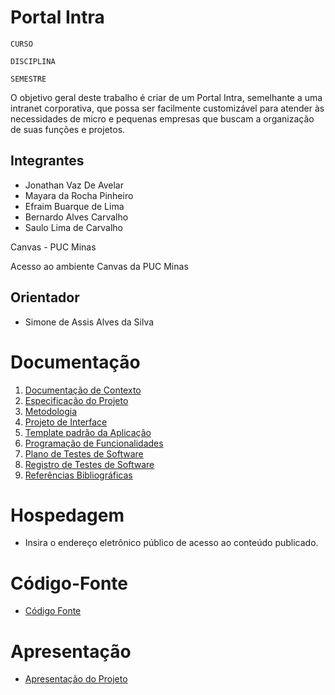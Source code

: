 # Portal Intra

`CURSO`

`DISCIPLINA`

`SEMESTRE`

O objetivo geral deste trabalho é criar de um Portal Intra, semelhante a uma intranet 
corporativa, que possa ser facilmente customizável para atender às necessidades de micro e 
pequenas empresas que buscam a organização de suas funções e projetos. 

## Integrantes

* Jonathan Vaz De Avelar
* Mayara da Rocha Pinheiro
* Efraim Buarque de Lima 
* Bernardo Alves Carvalho
* Saulo Lima de Carvalho

Canvas - PUC Minas

Acesso ao ambiente Canvas da PUC Minas


## Orientador

* Simone de Assis Alves da Silva

# Documentação

<ol>
<li><a href="documentos/01-Documentação de Contexto.md"> Documentação de Contexto</a></li>
<li><a href="documentos/02-Especificação do Projeto.md"> Especificação do Projeto</a></li>
<li><a href="documentos/03-Metodologia.md"> Metodologia</a></li>
<li><a href="documentos/04-Projeto de Interface.md"> Projeto de Interface</a></li>
<li><a href="documentos/05-Template padrão da Aplicação.md"> Template padrão da Aplicação</a></li>
<li><a href="documentos/06-Programação de Funcionalidades.md"> Programação de Funcionalidades</a></li>
<li><a href="documentos/07-Plano de Testes de Software.md"> Plano de Testes de Software</a></li>
<li><a href="documentos/08-Registro de Testes de Software.md"> Registro de Testes de Software</a></li>
<li><a href="documentos/09-Referências.md"> Referências Bibliográficas</a></li>
</ol>

# Hospedagem

* Insira o endereço eletrônico público de acesso ao conteúdo publicado. 

# Código-Fonte

* <a href="codigo-fonte/README.md">Código Fonte</a>

# Apresentação

* <a href="apresentacao/README.md">Apresentação do Projeto</a>
